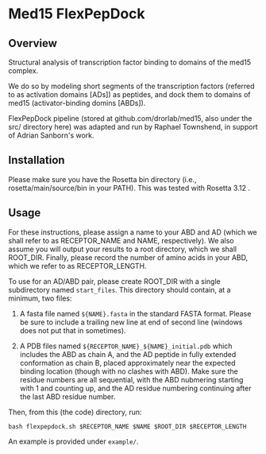 # Med15 FlexPepDock 

## Overview

Structural analysis of transcription factor binding to domains of the med15 complex.  

We do so by modeling short segments of the transcription factors (referred to as
activation domains [ADs]) as peptides, and dock them to domains of med15
(activator-binding domins [ABDs]).

FlexPepDock pipeline (stored at github.com/drorlab/med15, also under the src/
directory here) was adapted and run by Raphael Townshend, in support of Adrian
Sanborn's work.

## Installation

Please make sure you have the Rosetta bin directory (i.e.,
rosetta/main/source/bin in your PATH).  This was tested with Rosetta 3.12 .

## Usage

For these instructions, please assign a name to your ABD and AD (which we shall
refer to as RECEPTOR_NAME and NAME, respectively).  We also assume you will
output your results to a root directory, which we shall ROOT_DIR.  Finally,
please record the number of amino acids in your ABD, which we refer to as
RECEPTOR_LENGTH.

To use for an AD/ABD pair, please create ROOT_DIR with a single subdirectory
named `start_files`.  This directory should contain, at a minimum, two files:

1) A fasta file named `${NAME}.fasta` in the standard FASTA format.  Please be
sure to include a trailing new line at end of second line (windows does not put
that in sometimes).

2) A PDB files named `${RECEPTOR_NAME}_${NAME}_initial.pdb` which includes the
ABD as chain A, and the AD peptide in fully extended conformation as chain B,
placed approximately near the expected binding location (though with no clashes
with ABD).  Make sure the residue numbers are all sequential, with the ABD
nubmering starting with 1 and counting up, and the AD residue numbering
continuing after the last ABD residue number.

Then, from this (the code) directory, run:

```
bash flexpepdock.sh $RECEPTOR_NAME $NAME $ROOT_DIR $RECEPTOR_LENGTH
```

An example is provided under `example/`.
